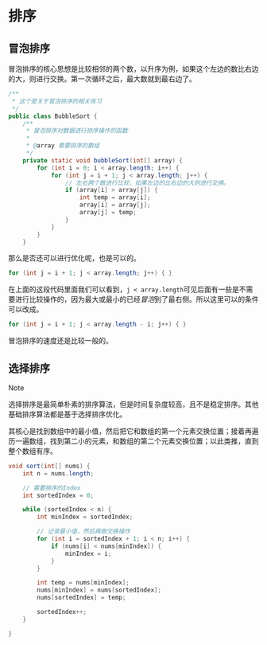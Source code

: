 # 排序

## 冒泡排序
冒泡排序的核心思想是比较相邻的两个数，以升序为例，如果这个左边的数比右边的大，则进行交换。第一次循环之后，最大数就到最右边了。

```java
/**
 * 这个是关于冒泡排序的相关练习
 */
public class BubbleSort {
    /**
     * 冒泡排序对数据进行排序操作的函数
     *
     * @array 需要排序的数组
     */
    private static void bubbleSort(int[] array) {
        for (int i = 0; i < array.length; i++) {
            for (int j = i + 1; j < array.length; j++) {
                // 左右两个数进行比较，如果左边的比右边的大则进行交换。
                if (array[i] > array[j]) {
                    int temp = array[i];
                    array[i] = array[j];
                    array[j] = temp;
                }
            }
        }
    }
```

那么是否还可以进行优化呢，也是可以的。
```java
for (int j = i + 1; j < array.length; j++) { }
```

在上面的这段代码里面我们可以看到，`j < array.length`可见后面有一些是不需要进行比较操作的，因为最大或最小的已经*冒泡*到了最右侧。所以这里可以的条件可以改成。

```java
for (int j = i + 1; j < array.length - i; j++) { }
```

冒泡排序的速度还是比较一般的。

## 选择排序
>[!note]
选择排序是最简单朴素的排序算法，但是时间复杂度较高，且不是稳定排序。其他基础排序算法都是基于选择排序优化。

其核心是找到数组中的最小值，然后把它和数组的第一个元素交换位置；接着再遍历一遍数组，找到第二小的元素，和数组的第二个元素交换位置；以此类推，直到整个数组有序。

```java
void sort(int[] nums) {
    int n = nums.length;

    // 需要排序的Index
    int sortedIndex = 0;

    while (sortedIndex < n) {
        int minIndex = sortedIndex;

        // 记录最小值，然后再做交换操作
        for (int i = sortedIndex + 1; i < n; i++) {
            if (nums[i] < nums[minIndex]) {
                minIndex = i;
            }
        }

        int temp = nums[minIndex];
        nums[minIndex] = nums[sortedIndex];
        nums[sortedIndex] = temp;

        sortedIndex++;
    }

}
```

